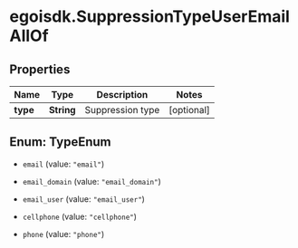 # egoisdk.SuppressionTypeUserEmailAllOf

## Properties

Name | Type | Description | Notes
------------ | ------------- | ------------- | -------------
**type** | **String** | Suppression type | [optional] 



## Enum: TypeEnum


* `email` (value: `"email"`)

* `email_domain` (value: `"email_domain"`)

* `email_user` (value: `"email_user"`)

* `cellphone` (value: `"cellphone"`)

* `phone` (value: `"phone"`)




